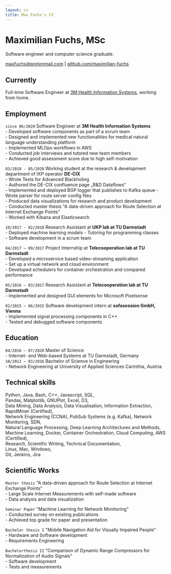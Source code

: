 ```yaml
---
layout: cv
title: Max Fuchs's CV
---
```

# Maximilian Fuchs, MSc

Software engineer and computer science graduate.

<div id="webaddress">
<a href="mailto:maxfuchs@protonmail.com">maxfuchs@protonmail.com</a>
| <a href="http://github.com/maximilian-fuchs">github.com/maximilian-fuchs</a>
</div>

## Currently

Full-time Software Engineer at [3M Health Information Systems](http://www.3mhis.de/), working from home.

## Employment

`since 06/2020`
Software Engineer at __3M Health Information Systems__  
    - Developed software components as part of a scrum team  
    - Designed and implemented new functionalities for medical natural language understanding platform  
    - Implemented MLOps workflows in AWS  
    - Conducted job interviews and tutored new team members  
    - Achieved good assessment score due to high self-motivation

`03/2018 - 05/2020`
Working student at the research & development department of IXP operator __DE-CIX__  
    - Wrote Tests for Advanced Blackholing  
    - Authored the DE-CIX confluence page „R&D Dataflows“  
    - Implemented and deployed BGP logger that publishes to Kafka queue
    - Wrote parser for route server config files  
    - Produced data visualizations for research and product development  
    - Conducted master thesis "A data-driven approach for Route Selection at Internet Exchange Points"  
    - Worked with Kibana and Elasticsearch

`10/2017 - 02/2018`
Research Assistant at __UKP lab at TU Darmstadt__  
    - Deployed machine learning models
    - Tutoring for programming classes  
    - Software development in a scrum team  

`04/2017 – 09/2017`
Project Internship at __Telecooperation lab at TU Darmstadt__  
    - Developed a microservice based video-streaming application  
    - Set up a virtual network and cloud environment  
    - Developed schedulers for container orchestration and compared performance  
  
`05/2016 – 03/2017`
Research Assistant at __Telecooperation lab at TU Darmstadt__  
    - Implemented and designed GUI elements for Microsoft Pixelsense  

`02/2015 – 06/2015`
Software development intern at __sofasession GmbH, Vienna__  
    - Implemented signal processing components in C++  
    - Tested and debugged software components  

## Education

`04/2016 – 07/2020`
Master of Science  
    - Internet- and Web-based Systems at TU Darmstadt, Germany  
`10/2012 – 03/2016`
Bachelor of Science in Engineering  
    - Network Engineering at University of Applied Sciences Carinthia, Austria  

## Technical skills

Python, Java, Bash, C++, Javascript, SQL,  
Pandas, Matplotlib, GNUPlot, Excel, D3,  
Data Mining, Data Analysis, Data Visualisation, Information Extraction, RapidMiner (Certified),  
Network Engineering (CCNA), PubSub Systems (e.g. Kafka), Network Monitoring, SDN,  
Natural Language Processing, Deep Learning Architectures and Methods, Machine Learning,
Docker, Container Orchestration, Cloud Computing, AWS (Certified),  
Research, Scientific Writing, Technical Documentation,  
Linux, Mac, Windows,  
Git, Jenkins, Jira

## Scientific Works

`Master thesis`
"A data-driven approach for Route Selection at Internet Exchange Points"  
    - Large Scale Internet Measurements with self-made software  
    - Data analysis and data visualization  

`Seminar Paper`
"Machine Learning for Network Monitoring"  
    - Conducted survey on existing publications  
    - Achieved top grade for paper and presentation  

`Bachelor thesis I`
"Mobile Navigation Aid for Visually Impaired People"  
    - Hardware and Software development  
    - Requirements Engineering  

`Bachelorthesis II`
"Comparison of Dynamic Range Compressors for Normalization of Audio Signals"  
    - Software development  
    - Tests and measurements  

<!-- ### Footer

Last updated: January 2022 -->
